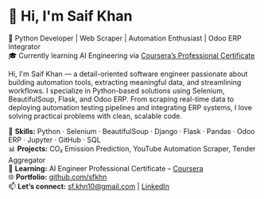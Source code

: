 # 👋 Hi, I'm Saif Khan

🚀 Python Developer | Web Scraper | Automation Enthusiast | Odoo ERP Integrator  
🎓 Currently learning AI Engineering via [Coursera’s Professional Certificate](https://www.coursera.org/professional-certificates/ai-engineer#courses)

Hi, I'm Saif Khan — a detail-oriented software engineer passionate about building automation tools, extracting meaningful data, and streamlining workflows. I specialize in Python-based solutions using Selenium, BeautifulSoup, Flask, and Odoo ERP. From scraping real-time data to deploying automation testing pipelines and integrating ERP systems, I love solving practical problems with clean, scalable code.

🔧 **Skills:** Python · Selenium · BeautifulSoup · Django · Flask · Pandas · Odoo ERP · Jupyter · GitHub · SQL  
📊 **Projects:** CO₂ Emission Prediction, YouTube Automation Scraper, Tender Aggregator  
🌱 **Learning:** AI Engineer Professional Certificate – [Coursera](https://www.coursera.org/professional-certificates/ai-engineer#courses)  
🌐 **Portfolio:** [github.com/sfkhn](https://github.com/sfkhn)  
📫 **Let’s connect:** sf.khn10@gmail.com | [LinkedIn](https://www.linkedin.com/in/sfkhn/)
